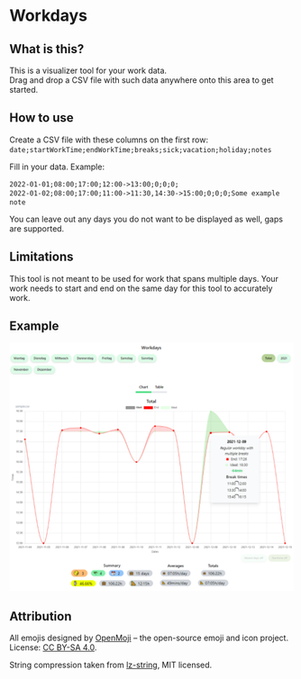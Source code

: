# Workdays

## What is this?
This is a visualizer tool for your work data.  
Drag and drop a CSV file with such data anywhere onto this area to get started.

## How to use
Create a CSV file with these columns on the first row:  
`date;startWorkTime;endWorkTime;breaks;sick;vacation;holiday;notes`  
  
Fill in your data. Example:  
```csv
2022-01-01;08:00;17:00;12:00->13:00;0;0;0;  
2022-01-02;08:00;17:00;11:00->11:30,14:30->15:00;0;0;0;Some example note
```

You can leave out any days you do not want to be displayed as well, gaps are supported.

## Limitations
This tool is not meant to be used for work that spans multiple days.
Your work needs to start and end on the same day for this tool to accurately work.

## Example
<img src="./example.png" />

## Attribution
All emojis designed by [OpenMoji](https://openmoji.org/) – the open-source emoji and icon project. License: [CC BY-SA 4.0](https://creativecommons.org/licenses/by-sa/4.0).  
  
String compression taken from [lz-string](https://github.com/pieroxy/lz-string), MIT licensed.